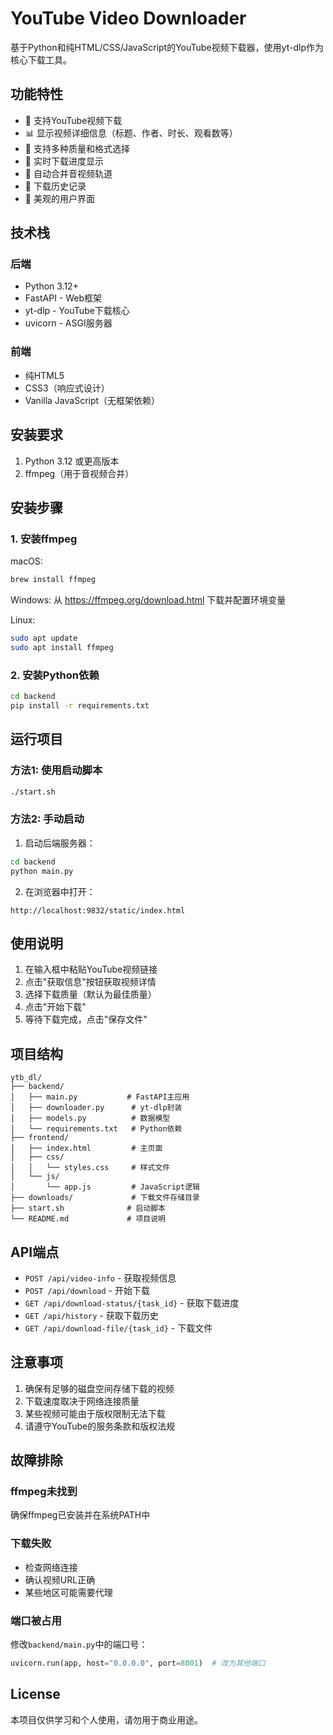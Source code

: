 # YouTube Video Downloader

基于Python和纯HTML/CSS/JavaScript的YouTube视频下载器，使用yt-dlp作为核心下载工具。

## 功能特性

- 🎥 支持YouTube视频下载
- 📊 显示视频详细信息（标题、作者、时长、观看数等）
- 🎯 支持多种质量和格式选择
- 🔄 实时下载进度显示
- 🎵 自动合并音视频轨道
- 📝 下载历史记录
- 🎨 美观的用户界面

## 技术栈

### 后端
- Python 3.12+
- FastAPI - Web框架
- yt-dlp - YouTube下载核心
- uvicorn - ASGI服务器

### 前端
- 纯HTML5
- CSS3（响应式设计）
- Vanilla JavaScript（无框架依赖）

## 安装要求

1. Python 3.12 或更高版本
2. ffmpeg（用于音视频合并）

## 安装步骤

### 1. 安装ffmpeg

macOS:
```bash
brew install ffmpeg
```

Windows:
从 https://ffmpeg.org/download.html 下载并配置环境变量

Linux:
```bash
sudo apt update
sudo apt install ffmpeg
```

### 2. 安装Python依赖

```bash
cd backend
pip install -r requirements.txt
```

## 运行项目

### 方法1: 使用启动脚本

```bash
./start.sh
```

### 方法2: 手动启动

1. 启动后端服务器：
```bash
cd backend
python main.py
```

2. 在浏览器中打开：
```
http://localhost:9832/static/index.html
```

## 使用说明

1. 在输入框中粘贴YouTube视频链接
2. 点击"获取信息"按钮获取视频详情
3. 选择下载质量（默认为最佳质量）
4. 点击"开始下载"
5. 等待下载完成，点击"保存文件"

## 项目结构

```
ytb_dl/
├── backend/
│   ├── main.py           # FastAPI主应用
│   ├── downloader.py      # yt-dlp封装
│   ├── models.py          # 数据模型
│   └── requirements.txt   # Python依赖
├── frontend/
│   ├── index.html         # 主页面
│   ├── css/
│   │   └── styles.css     # 样式文件
│   └── js/
│       └── app.js         # JavaScript逻辑
├── downloads/             # 下载文件存储目录
├── start.sh              # 启动脚本
└── README.md             # 项目说明
```

## API端点

- `POST /api/video-info` - 获取视频信息
- `POST /api/download` - 开始下载
- `GET /api/download-status/{task_id}` - 获取下载进度
- `GET /api/history` - 获取下载历史
- `GET /api/download-file/{task_id}` - 下载文件

## 注意事项

1. 确保有足够的磁盘空间存储下载的视频
2. 下载速度取决于网络连接质量
3. 某些视频可能由于版权限制无法下载
4. 请遵守YouTube的服务条款和版权法规

## 故障排除

### ffmpeg未找到
确保ffmpeg已安装并在系统PATH中

### 下载失败
- 检查网络连接
- 确认视频URL正确
- 某些地区可能需要代理

### 端口被占用
修改`backend/main.py`中的端口号：
```python
uvicorn.run(app, host="0.0.0.0", port=8001)  # 改为其他端口
```

## License

本项目仅供学习和个人使用，请勿用于商业用途。